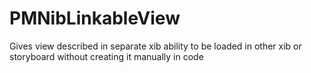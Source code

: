 # PMNibLinkableView
Gives view described in separate xib ability to be loaded in other xib or storyboard without creating it manually in code
